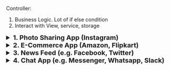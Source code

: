Controller: 
1. Business Logic. Lot of if else condition
2. Interact with View, service, storage

<details >
 <summary style="font-size: large; font-weight: bold">1. Photo Sharing App (Instagram)</summary>

GreatFrontend: https://www.greatfrontend.com/questions/system-design/photo-sharing-instagram

### Step-1: Requirements(Functional / Non-Functional) & Scoping
![img.png](img.png)

### Step-2: 
### 1. Architecture Design
![img_1.png](img_1.png)
![img_5.png](img_5.png)

### 2. Component Architecture(If Asked)
![img_2.png](img_2.png)

### Step-3: Data Model
![img_3.png](img_3.png)

### Step-4: API
![img_4.png](img_4.png)

### Step-5: Non-Functional Discussion

### 1. Optimization
![img_6.png](img_6.png)

### Step-6: Implementation
![img_7.png](img_7.png)

**Image Editing:**
1. Canvas API can be used to do cropping and other stuffs
2. CSS Filter Editor
![img_8.png](img_8.png)
https://codepen.io/stoumann/pen/MWeNmyb

**Upload File:**
1. We can different strategies to upload file like by Encoding to Base64 or File Chunking
2. Send data in multipart/form-data
![img_9.png](img_9.png)
</details>


<details >
 <summary style="font-size: large; font-weight: bold">2. E-Commerce App (Amazon, Flipkart)</summary>

GreatFrontend: https://www.greatfrontend.com/questions/system-design/e-commerce-amazon

### Step-1: Requirements(Functional / Non-Functional) & Scoping
![img_10.png](img_10.png)

### Step-2:
### 1. Architecture Design
![img_11.png](img_11.png)
State Management: Don't call API to store whatever user added to cart, use the information from product details page only

### Step-3: Data Model
![img_12.png](img_12.png)

### Step-4: API
![img_13.png](img_13.png)
When you have lot of filter or parameter like in e-commerce then it is preferred to use POST API than GET API


### Step-5: Non-Functional Discussion

### 1. Optimization
![img_14.png](img_14.png)

### 2. SEO
![img_15.png](img_15.png)

### 3. Internationalization / Localization
![img_16.png](img_16.png)

</details>



<details >
 <summary style="font-size: large; font-weight: bold">3. News Feed (e.g. Facebook, Twitter)</summary>

GreatFrontend: https://www.greatfrontend.com/questions/system-design/news-feed-facebook

### Step-1: Requirements(Functional / Non-Functional) & Scoping
![img_17.png](img_17.png)

### Step-2: Architecture Design

![img_18.png](img_18.png)

### Step-3: Data Model
![img_19.png](img_19.png)

### Implementation Details

![img_20.png](img_20.png)
![img_22.png](img_22.png)
![img_21.png](img_21.png)
![img_23.png](img_23.png)
</details>




<details >
 <summary style="font-size: large; font-weight: bold">4. Chat App (e.g. Messenger, Whatsapp, Slack)</summary>

- GreatFrontend: https://www.greatfrontend.com/questions/system-design/chat-application-messenger
- Chirag Goel: https://www.youtube.com/watch?v=3mi-Cah2PtM

### Step-1: Requirements(Functional / Non-Functional) & Scoping
![img_24.png](img_24.png)

### Step-2: Architecture Design
![img_26.png](img_26.png)

### Step-3: Data Model
![img_27.png](img_27.png)

### Step-4: API

- **Send Message**:
    - Adds a new message to the Message table with a "sending" status.
    - Adds a row to the SendMessageRequest table with a "pending" status.
    - Deletes any draft messages for the current conversation.
    - Message Scheduler handles syncing the pending messages with the server.

- **Sync Outgoing Messages**:
    - Message Scheduler syncs outgoing messages, maintaining its task queue.
    - Monitors the SendMessageRequest table to process messages based on their status:
        - **pending**: Queue the message to be sent via the real-time channel, mark as "in_flight."
        - **in_flight**: If a timeout occurs, mark the message as "fail."
        - **fail**: Retry sending with exponential backoff based on fail_count.

- **Server Events**:
    - Receives real-time updates via events (e.g., message_sent, message_delivered).

    - **message_sent event**:
        - Updates the Message status to "sent."
        - Cleans up related tasks in the Message Scheduler.
        - Notifies the Conversation UI to update if the message's conversation is shown.

    - **message_delivered event**:
        - Updates the Message status to "delivered."
        - Notifies the Conversation UI to update.

    - **message_failed event**:
        - Updates the SendMessageRequest row to "fail" and increments fail_count.
        - Notifies the Conversation UI to update.

    - **incoming_message event**:
        - Adds the new message to the Message table.
        - Creates a new row in the Conversation and User tables if necessary.
        - Updates the Conversations List UI and Conversation UI.

    - **sync event**:
        - Triggered when a client connects to the server, ensuring the client is up-to-date with server data.
        - Syncs data based on the client's last update timestamp or conversation's cursor.


### Step-5: Non-Functional Discussion

![img_25.png](img_25.png)
</details>
